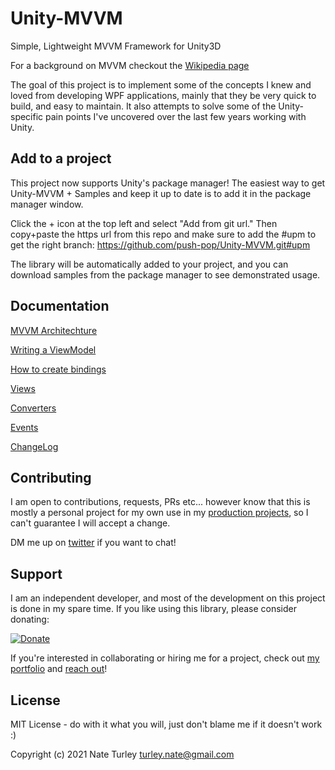 # Unity-MVVM
Simple, Lightweight MVVM Framework for Unity3D

For a background on MVVM checkout the [Wikipedia page](https://en.wikipedia.org/wiki/Model%E2%80%93view%E2%80%93viewmodel)

The goal of this project is to implement some of the concepts I knew and loved from developing WPF applications, mainly that they be very quick to build, and easy to maintain. It also attempts to solve some of the Unity-specific pain points I've uncovered over the last few years working with Unity.

## Add to a project
This project now supports Unity's package manager! The easiest way to get Unity-MVVM + Samples and keep it up to date is to add it in the package manager window.

 Click the + icon at the top left and select "Add from git url." Then copy+paste the https url from this repo and make sure to add the #upm to get the right branch: https://github.com/push-pop/Unity-MVVM.git#upm

The library will be automatically added to your project, and you can download samples from the package manager to see demonstrated usage.


## Documentation
[MVVM Architechture](Docs/Architechture.md)

[Writing a ViewModel](Docs/ViewModels.md)

[How to create bindings](Docs/Bindings.md)

[Views](Docs/Views.md)

[Converters](Docs/Converters.md)

[Events](Docs/Events.md)

[ChangeLog](ChangeLog.md)

## Contributing

I am open to contributions, requests, PRs etc... however know that this is mostly a personal project for my own use in my [production projects](https://nateturley.com/), so I can't guarantee I will accept a change.

DM me up on [twitter](https://twitter.com/turleyn) if you want to chat!

## Support

I am an independent developer, and most of the development on this project is done in my spare time. If you like using this library, please consider donating:

[![Donate](https://img.shields.io/badge/Donate-PayPal-green.svg)](http://paypal.me/NTurley)

If you're interested in collaborating or hiring me for a project, check out [my portfolio](https://nateturley.com/) and [reach out](mailto:turley.nate@gmail.com)!

## License
MIT License - do with it what you will, just don't blame me if it doesn't work :)

Copyright (c) 2021 Nate Turley
turley.nate@gmail.com
